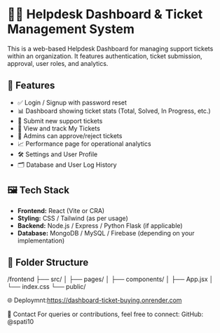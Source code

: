 # 🧑‍💻 Helpdesk Dashboard & Ticket Management System

This is a web-based Helpdesk Dashboard for managing support tickets within an organization. It features authentication, ticket submission, approval, user roles, and analytics.

## 🚀 Features

- ✅ Login / Signup with password reset
- 📊 Dashboard showing ticket stats (Total, Solved, In Progress, etc.)
- 📝 Submit new support tickets
- 📁 View and track My Tickets
- 🧑 Admins can approve/reject tickets
- 📈 Performance page for operational analytics
- 🛠️ Settings and User Profile
- 🗂️ Database and User Log History

## 🖼️ Tech Stack

- **Frontend:** React (Vite or CRA)
- **Styling:** CSS / Tailwind (as per usage)
- **Backend:** Node.js / Express / Python Flask (if applicable)
- **Database:** MongoDB / MySQL / Firebase (depending on your implementation)

## 📂 Folder Structure

/frontend
├── src/
│ ├── pages/
│ ├── components/
│ ├── App.jsx
│ └── index.css
└── public/

🌐 Deploymnt:https://dashboard-ticket-buying.onrender.com


📧 Contact
For queries or contributions, feel free to connect:
GitHub: @spati10
